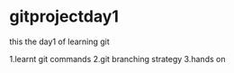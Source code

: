 # gitprojectday1

this the day1 of learning git 

1.learnt git commands
2.git branching strategy
3.hands on
